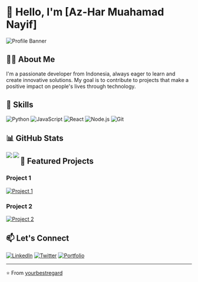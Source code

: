 # 👋 Hello, I'm [Az-Har Muahamad Nayif]

![Profile Banner](https://via.placeholder.com/1500x500)

## 👨‍💻 About Me

I'm a passionate developer from Indonesia, always eager to learn and create innovative solutions. My goal is to contribute to projects that make a positive impact on people's lives through technology.

## 🚀 Skills

![Python](https://img.shields.io/badge/-Python-3776AB?style=flat-square&logo=Python&logoColor=white)
![JavaScript](https://img.shields.io/badge/-JavaScript-F7DF1E?style=flat-square&logo=javascript&logoColor=black)
![React](https://img.shields.io/badge/-React-61DAFB?style=flat-square&logo=react&logoColor=black)
![Node.js](https://img.shields.io/badge/-Node.js-339933?style=flat-square&logo=node.js&logoColor=white)
![Git](https://img.shields.io/badge/-Git-F05032?style=flat-square&logo=git&logoColor=white)

## 📊 GitHub Stats

<img align="left" src="https://github-readme-stats.vercel.app/api?username=yourusername&show_icons=true&theme=radical" />
<img align="left" src="https://github-readme-stats.vercel.app/api/top-langs/?username=yourusername&layout=compact&theme=radical" />

## 🌟 Featured Projects

### Project 1
[![Project 1](https://github-readme-stats.vercel.app/api/pin/?username=yourusername&repo=project1&theme=dark)](https://github.com/yourusername/project1)

### Project 2
[![Project 2](https://github-readme-stats.vercel.app/api/pin/?username=yourusername&repo=project2&theme=dark)](https://github.com/yourusername/project2)

## 📫 Let's Connect

[![LinkedIn](https://img.shields.io/badge/-LinkedIn-0077B5?style=flat-square&logo=LinkedIn&logoColor=white)](https://www.linkedin.com/in/yourusername/)
[![Twitter](https://img.shields.io/badge/-Twitter-1DA1F2?style=flat-square&logo=Twitter&logoColor=white)](https://twitter.com/yourusername)
[![Portfolio](https://img.shields.io/badge/-Portfolio-000000?style=flat-square&logo=About.me&logoColor=white)](https://yourportfolio.com)

---

⭐️ From [yourbestregard](https://github.com/yourbestregard)


